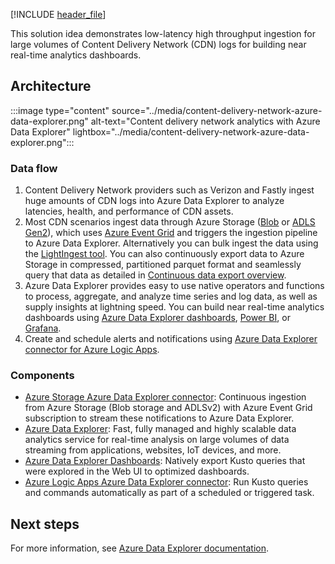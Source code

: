 [!INCLUDE [header_file](../../../includes/sol-idea-header.md)]

This solution idea demonstrates low-latency high throughput ingestion for large volumes of Content Delivery Network (CDN) logs for building near real-time analytics dashboards.

## Architecture

:::image type="content" source="../media/content-delivery-network-azure-data-explorer.png" alt-text="Content delivery network analytics with Azure Data Explorer" lightbox="../media/content-delivery-network-azure-data-explorer.png":::

### Data flow

1. Content Delivery Network providers such as Verizon and Fastly ingest huge amounts of CDN logs into Azure Data Explorer to analyze latencies, health, and performance of CDN assets.
2. Most CDN scenarios ingest data through Azure Storage ([Blob](/azure/storage/blobs/) or [ADLS Gen2](/azure/storage/blobs/data-lake-storage-introduction)), which uses [Azure Event Grid](/azure/data-explorer/ingest-data-event-grid) and triggers the ingestion pipeline to Azure Data Explorer. Alternatively you can bulk ingest the data using the [LightIngest tool](/azure/data-explorer/lightingest). You can also continuously export data to Azure Storage in compressed, partitioned parquet format and seamlessly query that data as detailed in [Continuous data export overview](/azure/data-explorer/kusto/management/data-export/continuous-data-export).
3. Azure Data Explorer provides easy to use native operators and functions to process, aggregate, and analyze time series and log data, as well as supply insights at lightning speed. You can build near real-time analytics dashboards using [Azure Data Explorer dashboards](/azure/data-explorer/azure-data-explorer-dashboards), [Power BI](/power-bi/transform-model/service-dataflows-best-practices), or [Grafana](/azure/data-explorer/grafana).
4. Create and schedule alerts and notifications using [Azure Data Explorer connector for Azure Logic Apps](/azure/data-explorer/kusto/tools/logicapps).

### Components

- [Azure Storage Azure Data Explorer connector](/azure/data-explorer/ingest-data-event-grid): Continuous ingestion from Azure Storage (Blob storage and ADLSv2) with Azure Event Grid subscription to stream these notifications to Azure Data Explorer.
- [Azure Data Explorer](https://azure.microsoft.com/services/data-explorer/): Fast, fully managed and highly scalable data analytics service for real-time analysis on large volumes of data streaming from applications, websites, IoT devices, and more.
- [Azure Data Explorer Dashboards](/azure/data-explorer/azure-data-explorer-dashboards): Natively export Kusto queries that were explored in the Web UI to optimized dashboards.
- [Azure Logic Apps Azure Data Explorer connector](/azure/data-explorer/kusto/tools/logicapps): Run Kusto queries and commands automatically as part of a scheduled or triggered task.

## Next steps

For more information, see [Azure Data Explorer documentation](/azure/data-explorer).

